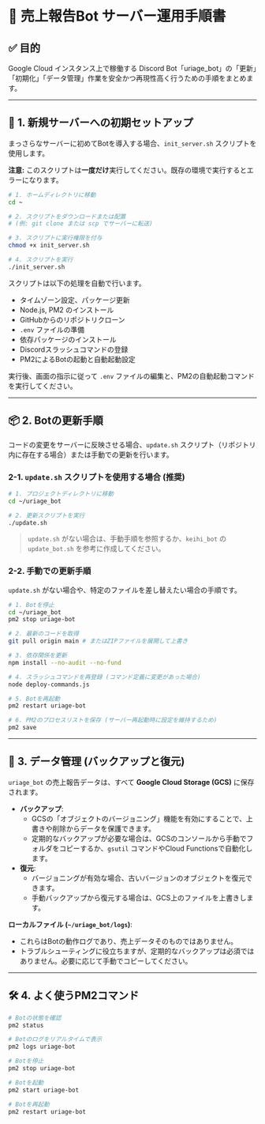 # 📘 売上報告Bot サーバー運用手順書

## ✅ 目的

Google Cloud インスタンス上で稼働する Discord Bot「uriage_bot」の「更新」「初期化」「データ管理」作業を安全かつ再現性高く行うための手順をまとめます。

---

## 🚀 1. 新規サーバーへの初期セットアップ

まっさらなサーバーに初めてBotを導入する場合、`init_server.sh` スクリプトを使用します。

**注意:** このスクリプトは**一度だけ**実行してください。既存の環境で実行するとエラーになります。

```bash
# 1. ホームディレクトリに移動
cd ~

# 2. スクリプトをダウンロードまたは配置
# (例: git clone または scp でサーバーに転送)

# 3. スクリプトに実行権限を付与
chmod +x init_server.sh

# 4. スクリプトを実行
./init_server.sh
```

スクリプトは以下の処理を自動で行います。
- タイムゾーン設定、パッケージ更新
- Node.js, PM2 のインストール
- GitHubからのリポジトリクローン
- `.env` ファイルの準備
- 依存パッケージのインストール
- Discordスラッシュコマンドの登録
- PM2によるBotの起動と自動起動設定

実行後、画面の指示に従って `.env` ファイルの編集と、PM2の自動起動コマンドを実行してください。

---

## 📦 2. Botの更新手順

コードの変更をサーバーに反映させる場合、`update.sh` スクリプト（リポジトリ内に存在する場合）または手動での更新を行います。

### 2-1. `update.sh` スクリプトを使用する場合 (推奨)

```bash
# 1. プロジェクトディレクトリに移動
cd ~/uriage_bot

# 2. 更新スクリプトを実行
./update.sh
```
> `update.sh` がない場合は、手動手順を参照するか、`keihi_bot` の `update_bot.sh` を参考に作成してください。

### 2-2. 手動での更新手順

`update.sh` がない場合や、特定のファイルを差し替えたい場合の手順です。

```bash
# 1. Botを停止
cd ~/uriage_bot
pm2 stop uriage-bot

# 2. 最新のコードを取得
git pull origin main # またはZIPファイルを展開して上書き

# 3. 依存関係を更新
npm install --no-audit --no-fund

# 4. スラッシュコマンドを再登録 (コマンド定義に変更があった場合)
node deploy-commands.js

# 5. Botを再起動
pm2 restart uriage-bot

# 6. PM2のプロセスリストを保存 (サーバー再起動時に設定を維持するため)
pm2 save
```

---

## 💾 3. データ管理 (バックアップと復元)

`uriage_bot` の売上報告データは、すべて **Google Cloud Storage (GCS)** に保存されます。

- **バックアップ**:
  - GCSの「オブジェクトのバージョニング」機能を有効にすることで、上書きや削除からデータを保護できます。
  - 定期的なバックアップが必要な場合は、GCSのコンソールから手動でフォルダをコピーするか、`gsutil` コマンドやCloud Functionsで自動化します。
- **復元**:
  - バージョニングが有効な場合、古いバージョンのオブジェクトを復元できます。
  - 手動バックアップから復元する場合は、GCS上のファイルを上書きします。

**ローカルファイル (`~/uriage_bot/logs`)**:
- これらはBotの動作ログであり、売上データそのものではありません。
- トラブルシューティングに役立ちますが、定期的なバックアップは必須ではありません。必要に応じて手動でコピーしてください。

---

## 🛠️ 4. よく使うPM2コマンド

```bash
# Botの状態を確認
pm2 status

# Botのログをリアルタイムで表示
pm2 logs uriage-bot

# Botを停止
pm2 stop uriage-bot

# Botを起動
pm2 start uriage-bot

# Botを再起動
pm2 restart uriage-bot
```